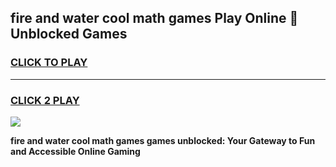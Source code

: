 
## fire and water cool math games Play Online 👋 Unblocked Games
<h3>
<a href="https://news.freeplayer.one?title=fire_and_water_cool_math_games&ref=17CMG">CLICK TO PLAY</a></h3>
<hr>

<h3>
<a href="https://news.freeplayer.one?title=fire_and_water_cool_math_games&ref=17CMG">CLICK 2 PLAY</a>
  
</h3>

<a href="https://news.freeplayer.one?title=fire_and_water_cool_math_games&ref=17CMG/"><img src="https://clearcache.store/games.png"></a>


**fire and water cool math games games unblocked: Your Gateway to Fun and Accessible Online Gaming**
